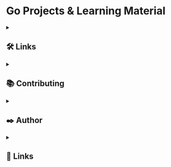 
# Go Projects & Learning Material

<!-- --- DEPLOYMENT STATUS CODE ---

Deployment Status: [![Deploy to Heroku](https://github.com/hassanaftab93/REPO-NAME/actions/workflows/main.yml/badge.svg?branch=main)](https://github.com/hassanaftab93/REPO-NAME/actions/workflows/main.yml)

-->
<!-- --- FORMAT OF MARK DOWN WITH COLLAPSIBLE MENU ---
<details>
  <summary>
    <h2>
      
    </h2>
  </summary>

</details>
-->
<!---------------------------------------- SECTION DIVIDER ---------------------------------------->
<details>
  <summary>
    <h2>
      🛠 Links
    </h2>
  </summary>

  - [Golang - w3schools](https://www.w3schools.com/go/index.php)
  - [Golang - Roadmap](https://roadmap.sh/golang)
  - [Golang - Youtube - Go Tutorial](https://youtu.be/YS4e4q9oBaU)
  - [Golang - Calhoun.io - Go Tutorial](https://courses.calhoun.io/courses/cor_gophercises)
  - [Golang - Youtube - 11 Projects](https://www.youtube.com/watch?v=jFfo23yIWac)
  - [Golang - Youtube - Beginners](https://www.youtube.com/watch?v=yyUHQIec83I)
</details>

<!---------------------------------------- SECTION DIVIDER ---------------------------------------->
<!--
<details>
  <summary>
    <h2>
      📑 Steps
    </h2>
  </summary>

  Step 1
  ```bash
    commands / code
  ```
  Step 2
  ```bash
    commands / code
  ```
</details>
-->
<!---------------------------------------- SECTION DIVIDER ---------------------------------------->
<details>
  <summary>
    <h2>
      📚 Contributing
    </h2>
  </summary>

  Click here to learn more about: [Contributions](./docs/CONTRIBUTING.md)
</details>

<!---------------------------------------- SECTION DIVIDER ---------------------------------------->
<details>
  <summary>
    <h2>
      ✒️ Author
    </h2>
  </summary>

  <!--
  Add More Contributors/Authors here using the following line of code:
  - [@username](https://www.github.com/username)
  -->

  - [@hassanaftab93](https://www.github.com/hassanaftab93)

</details>

<!---------------------------------------- SECTION DIVIDER ---------------------------------------->
<details>
  <summary>
    <h2>
      🔗 Links
    </h2>
  </summary>

<!--

  Add your links here in the table below:
  Remove my Table and use your own links.

  |Type|Link|
  |:--:|:--:|
  |Portfolio| PORTFOLIO_LINK_HERE |
  |LinkedIn| LINKEDIN_LINK_HERE |

-->

  |Type|Link|
  |:--:|:--:|
  | Portfolio | [![portfolio](https://img.shields.io/badge/my_portfolio-000?style=for-the-badge&logo=ko-fi&logoColor=white)](https://linktr.ee/hassanaftab) |
  | LinkedIn | [![linkedin](https://img.shields.io/badge/linkedin-0A66C2?style=for-the-badge&logo=linkedin&logoColor=white)](https://www.linkedin.com/in/hassanaftab93/) |
</details>

<!---------------------------------------- SECTION DIVIDER ---------------------------------------->

